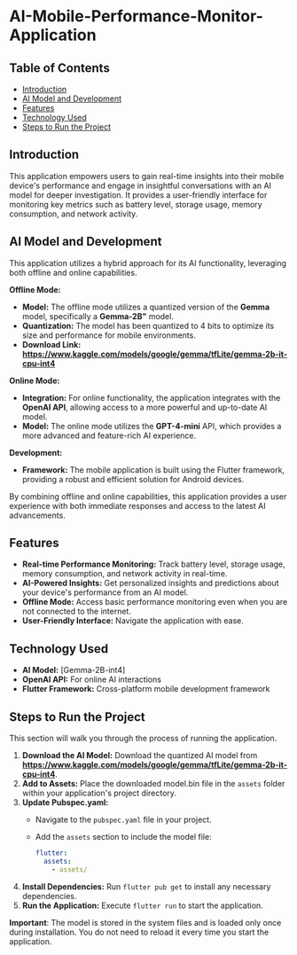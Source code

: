 # AI-Mobile-Performance-Monitor-Application

## Table of Contents

- [Introduction](#introduction)
- [AI Model and Development](#ai-model-and-development)
- [Features](#features)
- [Technology Used](#technology-used)
- [Steps to Run the Project](#steps-to-run-the-project)

## Introduction

This application empowers users to gain real-time insights into their mobile device's performance and engage in insightful conversations with an AI model for deeper investigation. It provides a user-friendly interface for monitoring key metrics such as battery level, storage usage, memory consumption, and network activity.

## AI Model and Development

This application utilizes a hybrid approach for its AI functionality, leveraging both offline and online capabilities.

**Offline Mode:**

- **Model:** The offline mode utilizes a quantized version of the **Gemma** model, specifically a **Gemma-2B"** model.
- **Quantization:**  The model has been quantized to 4 bits to optimize its size and performance for mobile environments.
- **Download Link:** **https://www.kaggle.com/models/google/gemma/tfLite/gemma-2b-it-cpu-int4** 

**Online Mode:**

- **Integration:** For online functionality, the application integrates with the **OpenAI API**, allowing access to a more powerful and up-to-date AI model.
- **Model:** The online mode utilizes the **GPT-4-mini** API, which provides a more advanced and feature-rich AI experience.

**Development:**

- **Framework:** The mobile application is built using the Flutter framework, providing a robust and efficient solution for Android devices.

By combining offline and online capabilities, this application provides a user experience with both immediate responses and access to the latest AI advancements.

## Features

- **Real-time Performance Monitoring:** Track battery level, storage usage, memory consumption, and network activity in real-time.
- **AI-Powered Insights:** Get personalized insights and predictions about your device's performance from an AI model. 
- **Offline Mode:** Access basic performance monitoring even when you are not connected to the internet.
- **User-Friendly Interface:** Navigate the application with ease.

## Technology Used

- **AI Model:** [Gemma-2B-int4] 
- **OpenAI API:** For online AI interactions 
- **Flutter Framework:** Cross-platform mobile development framework 


## Steps to Run the Project

This section will walk you through the process of running the application.

1. **Download the AI Model:** Download the quantized AI model from **https://www.kaggle.com/models/google/gemma/tfLite/gemma-2b-it-cpu-int4**. 
2. **Add to Assets:** Place the downloaded model.bin file in the `assets` folder within your application's project directory.
3. **Update Pubspec.yaml:**
   - Navigate to the `pubspec.yaml` file in your project.
   - Add the `assets` section to include the model file:

     ```yaml
     flutter:
       assets:
         - assets/
     ```
4. **Install Dependencies:** Run `flutter pub get` to install any necessary dependencies.
5. **Run the Application:** Execute `flutter run` to start the application.
   
**Important**: The model is stored in the system files and is loaded only once during installation. You do not need to reload it every time you start the application.
